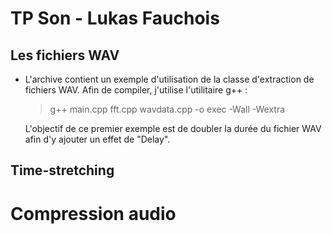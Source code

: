 # TP Son - Lukas Fauchois

## Les fichiers WAV

- L'archive contient un exemple d'utilisation de la classe d'extraction de fichiers WAV. Afin de compiler, j'utilise l'utilitaire g++ :

  > g++ main.cpp fft.cpp wavdata.cpp -o exec -Wall -Wextra

  L'objectif de ce premier exemple est de doubler la durée du fichier WAV afin d'y ajouter un effet de "Delay". 

## Time-stretching



# Compression audio

